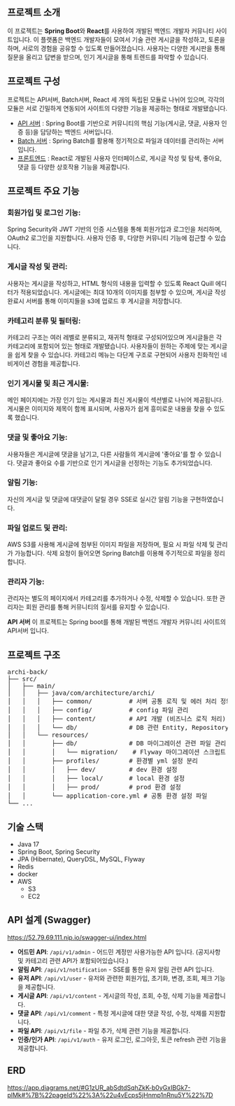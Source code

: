 ## 프로젝트 소개
이 프로젝트는 **Spring Boot**와 **React**를 사용하여 개발된 백엔드 개발자 커뮤니티 사이트입니다. 
이 플랫폼은 백엔드 개발자들이 모여서 기술 관련 게시글을 작성하고, 토론을 하며, 서로의 경험을 공유할 수 있도록 만들어졌습니다. 
사용자는 다양한 게시판을 통해 질문을 올리고 답변을 받으며, 인기 게시글을 통해 트렌드를 파악할 수 있습니다.

## 프로젝트 구성

프로젝트는 API서버, Batch서버, React 세 개의 독립된 모듈로 나뉘어 있으며, 
각각의 모듈은 서로 긴밀하게 연동되어 사이트의 다양한 기능을 제공하는 형태로 개발됐습니다.

- [API 서버](#api-서버) : Spring Boot를 기반으로 커뮤니티의 핵심 기능(게시글, 댓글, 사용자 인증 등)을 담당하는 백엔드 서버입니다.
- [Batch 서버](#batch-서버) : Spring Batch를 활용해 정기적으로 파일과 데이터를 관리하는 서버입니다.
- [프론트엔드](#프론트엔드) : React로 개발된 사용자 인터페이스로, 게시글 작성 및 탐색, 좋아요, 댓글 등 다양한 상호작용 기능을 제공합니다.


## 프로젝트 주요 기능

### 회원가입 및 로그인 기능:
Spring Security와 JWT 기반의 인증 시스템을 통해 회원가입과 로그인을 처리하며, OAuth2 로그인을 지원합니다.
사용자 인증 후, 다양한 커뮤니티 기능에 접근할 수 있습니다.

### 게시글 작성 및 관리:
사용자는 게시글을 작성하고, HTML 형식의 내용을 입력할 수 있도록 React Quill 에디터가 적용되었습니다.
게시글에는 최대 10개의 이미지를 첨부할 수 있으며, 게시글 작성 완료시 서버를 통해 이미지들을 s3에 업로드 후 게시글을 저장합니다.

### 카테고리 분류 및 필터링:
카테고리 구조는 여러 레벨로 분류되고, 재귀적 형태로 구성되어있으며 게시글들은 각 카테고리에 포함되어 있는 형태로 개발됐습니다.
사용자들이 원하는 주제에 맞는 게시글을 쉽게 찾을 수 있습니다.
카테고리 메뉴는 다단계 구조로 구현되어 사용자 친화적인 네비게이션 경험을 제공합니다.

### 인기 게시물 및 최근 게시물:
메인 페이지에는 가장 인기 있는 게시물과 최신 게시물이 섹션별로 나뉘어 제공됩니다.
게시물은 이미지와 제목이 함께 표시되며, 사용자가 쉽게 흥미로운 내용을 찾을 수 있도록 했습니다.

### 댓글 및 좋아요 기능:
사용자들은 게시글에 댓글을 남기고, 다른 사람들의 게시글에 '좋아요'를 할 수 있습니다.
댓글과 좋아요 수를 기반으로 인기 게시글을 선정하는 기능도 추가되었습니다.

### 알림 기능:
자신의 게시글 및 댓글에 대댓글이 달릴 경우 SSE로 실시간 알림 기능을 구현하였습니다.

### 파일 업로드 및 관리:
AWS S3를 사용해 게시글에 첨부된 이미지 파일을 저장하며, 필요 시 파일 삭제 및 관리가 가능합니다.
삭제 요청이 들어오면 Spring Batch를 이용해 주기적으로 파일을 정리합니다.

### 관리자 기능:
관리자는 별도의 페이지에서 카테고리를 추가하거나 수정, 삭제할 수 있습니다.
또한 관리자는 회원 관리를 통해 커뮤니티의 질서를 유지할 수 있습니다.



**API 서버**
이 프로젝트는 Spring boot를 통해 개발된 백엔드 개발자 커뮤니티 사이트의 API서버 입니다.

## 프로젝트 구조
<pre>
archi-back/
├── src/
│   ├── main/
│   │   ├── java/com/architecture/archi/
│   │   │   ├── common/          # 서버 공통 로직 및 에러 처리 정의
│   │   │   ├── config/          # config 파일 관리
│   │   │   ├── content/         # API 개발 (비즈니스 로직 처리)
│   │   │   └── db/              # DB 관련 Entity, Repository 관리
│   │   └── resources/
│   │       ├── db/              # DB 마이그레이션 관련 파일 관리
│   │       │   └── migration/    # Flyway 마이그레이션 스크립트 파일
│   │       ├── profiles/        # 환경별 yml 설정 분리
│   │       │   ├── dev/         # dev 환경 설정
│   │       │   ├── local/       # local 환경 설정
│   │       │   ├── prod/        # prod 환경 설정
│   │       └── application-core.yml # 공통 환경 설정 파일
└── ...
</pre>



## 기술 스택
- Java 17
- Spring Boot, Spring Security
- JPA (Hibernate), QueryDSL, MySQL, Flyway
- Redis
- docker
- AWS
  - S3
  - EC2


## API 설계 (Swagger)
https://52.79.69.111.nip.io/swagger-ui/index.html

- **어드민 API**: `/api/v1/admin` - 어드민 계정만 사용가능한 API 입니다. (공지사항 및 카테고리 관련 API가 포함되어있습니다.)
- **알림 API**: `/api/v1/notification` - SSE를 통한 유저 알림 관련 API 입니다.
- **유저 API**: `/api/v1/user` - 유저와 관련한 회원가입, 초기화, 변경, 조회, 체크 기능을 제공합니다.
- **게시글 API**: `/api/v1/content` - 게시글의 작성, 조회, 수정, 삭제 기능을 제공합니다.
- **댓글 API**: `/api/v1/comment` - 특정 게시글에 대한 댓글 작성, 수정, 삭제를 지원합니다.
- **파일 API**: `/api/v1/file` - 파일 추가, 삭제 관련 기능을 제공합니다.
- **인증/인가 API**: `/api/v1/auth` - 유저 로그인, 로그아웃, 토큰 refresh 관련 기능을 제공합니다.

## ERD
https://app.diagrams.net/#G1zUR_abSdtdSqhZkK-b0yGxIBGk7-plMk#%7B%22pageId%22%3A%22u4vEcps5jHnmp1nRnu5Y%22%7D
